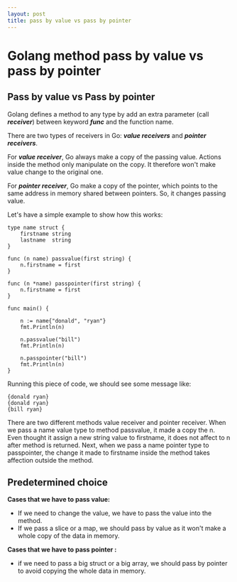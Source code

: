 ```yaml
---
layout: post
title: pass by value vs pass by pointer
---
```


Golang method pass by value vs pass by pointer
===================

Pass by value vs Pass by pointer
-------------
Golang defines a method to any type by add an extra parameter (call ***receiver***) between keyword ***func*** and the function name.

There are two types of receivers in Go: ***value receivers*** and ***pointer receivers***.

For ***value receiver***, Go always make a copy of the passing value. Actions inside the method only manipulate on the copy. It therefore won't make value change to the original one.

For ***pointer receiver***, Go make a copy of the pointer, which points to the same address in memory shared between pointers. So, it changes passing value.

Let's have a simple example to show how this works:

```
type name struct {
	firstname string
	lastname  string
}

func (n name) passvalue(first string) {
	n.firstname = first
}

func (n *name) passpointer(first string) {
	n.firstname = first
}

func main() {

	n := name{"donald", "ryan"}
	fmt.Println(n)

	n.passvalue("bill")
	fmt.Println(n)

	n.passpointer("bill")
	fmt.Println(n)
}
```


Running this piece of code, we should see some message like: 
```
{donald ryan}
{donald ryan}
{bill ryan}
```

There are two different methods value receiver and pointer receiver.  When we pass a name value type to method passvalue, it made a copy the n. Even thought it assign a new string value to firstname, it does not affect to n after method is returned. Next, when we pass a name pointer type to passpointer, the change it made to firstname inside the method takes affection outside the method. 

Predetermined choice
-------------
**Cases that we have to pass value:**

 - If we need to change the value, we have to pass the value into the method.
 - If we pass a slice or a map, we should pass by value as it won't make a whole copy of the data in memory.

**Cases that we have to pass pointer :**

 - if we need to pass a big struct or a big array, we should pass by
   pointer to avoid copying the whole data in memory.
